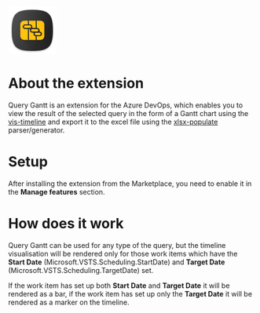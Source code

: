 ![Query Gantt Logo](img/logo.png)

# About the extension
Query Gantt is an extension for the Azure DevOps, which enables you to view the result of the selected query in the form of a Gantt chart using the [vis-timeline](https://visjs.github.io/vis-timeline/) and export it to the excel file using the [xlsx-populate](xlsx-populate) parser/generator.

# Setup
After installing the extension from the Marketplace, you need to enable it in the **Manage features**  section.

# How does it work
Query Gantt can be used for any type of the query, but the timeline visualisation will be rendered only for those work items
which have the **Start Date** (Microsoft.VSTS.Scheduling.StartDate) and **Target Date** (Microsoft.VSTS.Scheduling.TargetDate)
set.

If the work item has set up both **Start Date** and **Target Date** it will be rendered as a bar, if the work item has set up only the **Target Date** it will be rendered as a marker on the timeline.